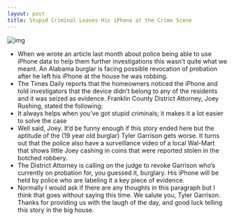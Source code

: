 ```yaml
---
layout: post
title: Stupid Criminal Leaves His iPhone at the Crime Scene
---
```

![img](http://media.idownloadblog.com/wp-content/uploads/2010/09/stupid-Criminal1.jpg)
* When we wrote an article last month about police being able to use iPhone data to help them further investigations this wasn’t quite what we meant. An Alabama burglar is facing possible revocation of probation after he left his iPhone at the house he was robbing.
* The Times Daily reports that the homeowners noticed the iPhone and told investigators that the device didn’t belong to any of the residents and it was seized as evidence. Franklin County District Attorney, Joey Rushing, stated the following:
* It always helps when you’ve got stupid criminals; it makes it a lot easier to solve the case
* Well said, Joey. It’d be funny enough if this story ended here but the aptitude of the (19 year old burglar) Tyler Garrison gets worse. It turns out that the police also have a surveillance video of a local Wal-Mart that shows little Joey cashing in coins that were reported stolen in the botched robbery.
* The District Attorney is calling on the judge to revoke Garrison who’s currently on probation for, you guessed it, burglary. His iPhone will be held by police who are labeling it a key piece of evidence.
* Normally I would ask if there are any thoughts in this paragraph but I think that goes without saying this time. We salute you, Tyler Garrison. Thanks for providing us with the laugh of the day, and good luck telling this story in the big house.

